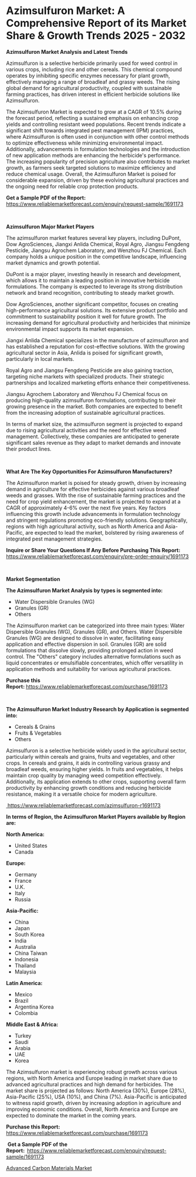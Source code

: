 <p><h1>Azimsulfuron Market: A Comprehensive Report of its Market Share & Growth Trends 2025 - 2032</h1></p><p><strong>Azimsulfuron Market Analysis and Latest Trends</strong></p>
<p><p>Azimsulfuron is a selective herbicide primarily used for weed control in various crops, including rice and other cereals. This chemical compound operates by inhibiting specific enzymes necessary for plant growth, effectively managing a range of broadleaf and grassy weeds. The rising global demand for agricultural productivity, coupled with sustainable farming practices, has driven interest in efficient herbicide solutions like Azimsulfuron.</p><p>The Azimsulfuron Market is expected to grow at a CAGR of 10.5% during the forecast period, reflecting a sustained emphasis on enhancing crop yields and controlling resistant weed populations. Recent trends indicate a significant shift towards integrated pest management (IPM) practices, where Azimsulfuron is often used in conjunction with other control methods to optimize effectiveness while minimizing environmental impact. Additionally, advancements in formulation technologies and the introduction of new application methods are enhancing the herbicide's performance. The increasing popularity of precision agriculture also contributes to market growth, as farmers seek targeted solutions to maximize efficiency and reduce chemical usage. Overall, the Azimsulfuron Market is poised for considerable expansion, driven by these evolving agricultural practices and the ongoing need for reliable crop protection products.</p></p>
<p><strong>Get a Sample PDF of the Report:&nbsp;</strong> <a href="https://www.reliablemarketforecast.com/enquiry/request-sample/1691173?utm_campaign=2866&utm_medium=2&utm_source=Github&utm_content=ia&utm_term=01042025&utm_id=azimsulfuron">https://www.reliablemarketforecast.com/enquiry/request-sample/1691173</a></p>
<p>&nbsp;</p>
<p><strong>Azimsulfuron Major Market Players</strong></p>
<p><p>The azimsulfuron market features several key players, including DuPont, Dow AgroSciences, Jiangxi Anlida Chemical, Royal Agro, Jiangsu Fengdeng Pesticide, Jiangsu Agrochem Laboratory, and Wenzhou FJ Chemical. Each company holds a unique position in the competitive landscape, influencing market dynamics and growth potential.</p><p>DuPont is a major player, investing heavily in research and development, which allows it to maintain a leading position in innovative herbicide formulations. The company is expected to leverage its strong distribution network and brand recognition, contributing to steady market growth.</p><p>Dow AgroSciences, another significant competitor, focuses on creating high-performance agricultural solutions. Its extensive product portfolio and commitment to sustainability position it well for future growth. The increasing demand for agricultural productivity and herbicides that minimize environmental impact supports its market expansion.</p><p>Jiangxi Anlida Chemical specializes in the manufacture of azimsulfuron and has established a reputation for cost-effective solutions. With the growing agricultural sector in Asia, Anlida is poised for significant growth, particularly in local markets.</p><p>Royal Agro and Jiangsu Fengdeng Pesticide are also gaining traction, targeting niche markets with specialized products. Their strategic partnerships and localized marketing efforts enhance their competitiveness.</p><p>Jiangsu Agrochem Laboratory and Wenzhou FJ Chemical focus on producing high-quality azimsulfuron formulations, contributing to their growing presence in the market. Both companies are expected to benefit from the increasing adoption of sustainable agricultural practices.</p><p>In terms of market size, the azimsulfuron segment is projected to expand due to rising agricultural activities and the need for effective weed management. Collectively, these companies are anticipated to generate significant sales revenue as they adapt to market demands and innovate their product lines.</p></p>
<p>&nbsp;</p>
<p><strong>What Are The Key Opportunities For Azimsulfuron Manufacturers?</strong></p>
<p><p>The Azimsulfuron market is poised for steady growth, driven by increasing demand in agriculture for effective herbicides against various broadleaf weeds and grasses. With the rise of sustainable farming practices and the need for crop yield enhancement, the market is projected to expand at a CAGR of approximately 4-6% over the next five years. Key factors influencing this growth include advancements in formulation technology and stringent regulations promoting eco-friendly solutions. Geographically, regions with high agricultural activity, such as North America and Asia-Pacific, are expected to lead the market, bolstered by rising awareness of integrated pest management strategies.</p></p>
<p><strong>Inquire or Share Your Questions If Any Before Purchasing This Report:</strong> <a href="https://www.reliablemarketforecast.com/enquiry/pre-order-enquiry/1691173?utm_campaign=2866&utm_medium=2&utm_source=Github&utm_content=ia&utm_term=01042025&utm_id=azimsulfuron">https://www.reliablemarketforecast.com/enquiry/pre-order-enquiry/1691173</a></p>
<p>&nbsp;</p>
<p><strong>Market Segmentation</strong></p>
<p><strong>The Azimsulfuron Market Analysis by types is segmented into:</strong></p>
<p><ul><li>Water Dispersible Granules (WG)</li><li>Granules (GR)</li><li>Others</li></ul></p>
<p><p>The Azimsulfuron market can be categorized into three main types: Water Dispersible Granules (WG), Granules (GR), and Others. Water Dispersible Granules (WG) are designed to dissolve in water, facilitating easy application and effective dispersion in soil. Granules (GR) are solid formulations that dissolve slowly, providing prolonged action in weed control. The "Others" category includes alternative formulations such as liquid concentrates or emulsifiable concentrates, which offer versatility in application methods and suitability for various agricultural practices.</p></p>
<p><strong>Purchase this Report:&nbsp;</strong><a href="https://www.reliablemarketforecast.com/purchase/1691173?utm_campaign=2866&utm_medium=2&utm_source=Github&utm_content=ia&utm_term=01042025&utm_id=azimsulfuron">https://www.reliablemarketforecast.com/purchase/1691173</a></p>
<p>&nbsp;</p>
<p><strong>The Azimsulfuron Market Industry Research by Application is segmented into:</strong></p>
<p><ul><li>Cereals & Grains</li><li>Fruits & Vegetables</li><li>Others</li></ul></p>
<p><p>Azimsulfuron is a selective herbicide widely used in the agricultural sector, particularly within cereals and grains, fruits and vegetables, and other crops. In cereals and grains, it aids in controlling various grassy and broadleaf weeds, ensuring higher yields. In fruits and vegetables, it helps maintain crop quality by managing weed competition effectively. Additionally, its application extends to other crops, supporting overall farm productivity by enhancing growth conditions and reducing herbicide resistance, making it a versatile choice for modern agriculture.</p></p>
<p><a href="https://www.reliablemarketforecast.com/azimsulfuron-r1691173?utm_campaign=2866&utm_medium=2&utm_source=Github&utm_content=ia&utm_term=01042025&utm_id=azimsulfuron">&nbsp;https://www.reliablemarketforecast.com/azimsulfuron-r1691173</a></p>
<p><strong>In terms of Region, the Azimsulfuron Market Players available by Region are:</strong></p>
<p>
    <p> <strong> North America: </strong>
        <ul>
            <li>United States</li>
            <li>Canada</li>
        </ul>
        </p> 
    <p> <strong> Europe: </strong>
        <ul>
            <li>Germany</li>
            <li>France</li>
            <li>U.K.</li>
            <li>Italy</li>
            <li>Russia</li>
        </ul>
        </p> 
    <p> <strong> Asia-Pacific: </strong>
        <ul>
            <li>China</li>
            <li>Japan</li>
            <li>South Korea</li>
            <li>India</li>
            <li>Australia</li>
            <li>China Taiwan</li>
            <li>Indonesia</li>
            <li>Thailand</li>
            <li>Malaysia</li>
        </ul>
        </p> 
    <p> <strong> Latin America: </strong>
        <ul>
            <li>Mexico</li>
            <li>Brazil</li>
            <li>Argentina Korea</li>
            <li>Colombia</li>
        </ul>
        </p> 
    <p> <strong> Middle East & Africa: </strong>
        <ul>
            <li>Turkey</li>
            <li>Saudi</li>
            <li>Arabia</li>
            <li>UAE</li>
            <li>Korea</li>
        </ul>
    </p>
    </p>
<p><p>The Azimsulfuron market is experiencing robust growth across various regions, with North America and Europe leading in market share due to advanced agricultural practices and high demand for herbicides. The market share is projected as follows: North America (30%), Europe (28%), Asia-Pacific (25%), USA (10%), and China (7%). Asia-Pacific is anticipated to witness rapid growth, driven by increasing adoption in agriculture and improving economic conditions. Overall, North America and Europe are expected to dominate the market in the coming years.</p></p>
<p><strong>Purchase this Report: </strong><a href="https://www.reliablemarketforecast.com/purchase/1691173?utm_campaign=2866&utm_medium=2&utm_source=Github&utm_content=ia&utm_term=01042025&utm_id=azimsulfuron">https://www.reliablemarketforecast.com/purchase/1691173</a></p>
<p>&nbsp;<strong>Get a Sample PDF of the Report:&nbsp;&nbsp;</strong><a href="https://www.reliablemarketforecast.com/enquiry/request-sample/1691173?utm_campaign=2866&utm_medium=2&utm_source=Github&utm_content=ia&utm_term=01042025&utm_id=azimsulfuron">https://www.reliablemarketforecast.com/enquiry/request-sample/1691173</a></p>
<p><strong></strong></p>
<p><p><a href="https://github.com/birbamanan03/Market-Research-Report-List-1/blob/main/advanced-carbon-materials-market.md?utm_campaign=2866&utm_medium=2&utm_source=Github&utm_content=ia&utm_term=01042025&utm_id=azimsulfuron">Advanced Carbon Materials Market</a></p></p>